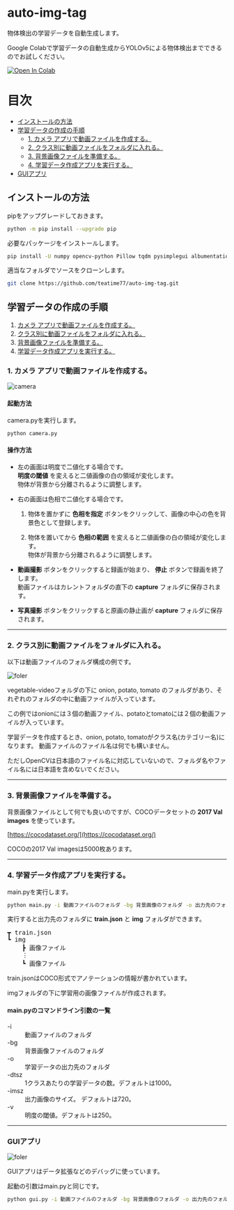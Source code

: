 # auto-img-tag

物体検出の学習データを自動生成します。

Google Colabで学習データの自動生成からYOLOv5による物体検出までできるのでお試しください。

[![Open In Colab](https://colab.research.google.com/assets/colab-badge.svg)](https://colab.research.google.com/drive/1vy5CFLmAdbjK-6n-qyJUyOlUtFVIotZ5?usp=sharing)

# 目次

* [インストールの方法](#インストールの方法)
* [学習データの作成の手順](#学習データの作成の手順)
    * [1. カメラ アプリで動画ファイルを作成する。](#1-カメラ-アプリで動画ファイルを作成する)
    * [2. クラス別に動画ファイルをフォルダに入れる。](#2-クラス別に動画ファイルをフォルダに入れる)
    * [3. 背景画像ファイルを準備する。](#3-背景画像ファイルを準備する)
    * [4. 学習データ作成アプリを実行する。](#4-学習データ作成アプリを実行する)
* [GUIアプリ](#guiアプリ)

<a id="install"></a>
## インストールの方法

pipをアップグレードしておきます。
```bash
python -m pip install --upgrade pip
```

必要なパッケージをインストールします。
```bash
pip install -U numpy opencv-python Pillow tqdm pysimplegui albumentations
```

適当なフォルダでソースをクローンします。
```bash
git clone https://github.com/teatime77/auto-img-tag.git
```


<a id="tejun"></a>
## 学習データの作成の手順

1. [カメラ アプリで動画ファイルを作成する。](#tejun-1)
2. [クラス別に動画ファイルをフォルダに入れる。](#tejun-2)
3. [背景画像ファイルを準備する。](#tejun-3)
4. [学習データ作成アプリを実行する。](#tejun-4)


<a id="tejun-1"></a>
### 1. カメラ アプリで動画ファイルを作成する。

![camera](https://uroa.jp/auto-img-tag/img/camera.png)

#### 起動方法
camera.pyを実行します。

```bash
python camera.py
```

#### 操作方法

- 左の画面は明度で二値化する場合です。<br/>
  **明度の閾値** を変えると二値画像の白の領域が変化します。<br/>
  物体が背景から分離されるように調整します。

- 右の画面は色相で二値化する場合です。

  1. 物体を置かずに **色相を指定** ボタンをクリックして、画像の中心の色を背景色として登録します。

  2. 物体を置いてから **色相の範囲** を変えると二値画像の白の領域が変化します。<br/>
  物体が背景から分離されるように調整します。

- **動画撮影** ボタンをクリックすると録画が始まり、 **停止** ボタンで録画を終了します。<br/>
  動画ファイルはカレントフォルダの直下の **capture** フォルダに保存されます。

- **写真撮影** ボタンをクリックすると原画の静止画が **capture** フォルダに保存されます。

---

<a id="tejun-2"></a>
### 2. クラス別に動画ファイルをフォルダに入れる。

以下は動画ファイルのフォルダ構成の例です。

![foler](https://uroa.jp/auto-img-tag/img/folder.png)

vegetable-videoフォルダの下に onion, potato, tomato のフォルダがあり、それぞれのフォルダの中に動画ファイルが入っています。

この例ではonionには３個の動画ファイル、potatoとtomatoには２個の動画ファイルが入っています。

学習データを作成するとき、onion, potato, tomatoがクラス名(カテゴリー名)になります。
動画ファイルのファイル名は何でも構いません。

ただしOpenCVは日本語のファイル名に対応していないので、フォルダ名やファイル名には日本語を含めないでください。

---

<a id="tejun-3"></a>
### 3. 背景画像ファイルを準備する。

背景画像ファイルとして何でも良いのですが、COCOデータセットの **2017 Val images** を使っています。

[https://cocodataset.org/](https://cocodataset.org/)

COCOの2017 Val imagesは5000枚あります。

---

<a id="tejun-4"></a>
### 4. 学習データ作成アプリを実行する。

main.pyを実行します。

```bash
python main.py -i 動画ファイルのフォルダ -bg 背景画像のフォルダ -o 出力先のフォルダ -dtsz １クラス当たりの学習データの数 -imsz 出力画像のサイズ
```

実行すると出力先のフォルダに **train.json** と **img** フォルダができます。

<pre>
┳ train.json
┗ img
    ┣ 画像ファイル
    ⋮
    ┗ 画像ファイル
</pre>

train.jsonはCOCO形式でアノテーションの情報が書かれています。

imgフォルダの下に学習用の画像ファイルが作成されます。
<br/>

#### main.pyのコマンドライン引数の一覧
<dl>
  <dt>-i</dt>
  <dd>動画ファイルのフォルダ</dd>
  <dt>-bg</dt>
  <dd>背景画像ファイルのフォルダ</dd>
  <dt>-o</dt>
  <dd>学習データの出力先のフォルダ</dd>
  <dt>-dtsz</dt>
  <dd>1クラスあたりの学習データの数。デフォルトは1000。</dd>
  <dt>-imsz</dt>
  <dd>出力画像のサイズ。 デフォルトは720。</dd>
  <dt>-v</dt>
  <dd>明度の閾値。デフォルトは250。</dd>
</dl>


---

### GUIアプリ

![foler](https://uroa.jp/auto-img-tag/img/gui.png)

GUIアプリはデータ拡張などのデバッグに使っています。

起動の引数はmain.pyと同じです。

```bash
python gui.py -i 動画ファイルのフォルダ -bg 背景画像のフォルダ -o 出力先のフォルダ
```
